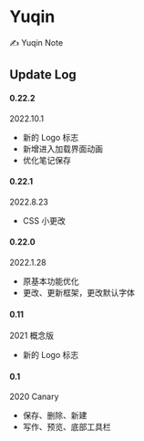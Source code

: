 # Yuqin
✍ Yuqin Note

## Update Log

#### 0.22.2
2022.10.1
- 新的 Logo 标志
- 新增进入加载界面动画
- 优化笔记保存
#### 0.22.1
2022.8.23
- CSS 小更改
#### 0.22.0
2022.1.28
- 原基本功能优化
- 更改、更新框架，更改默认字体
#### 0.11
2021 概念版
- 新的 Logo 标志
#### 0.1
2020 Canary
- 保存、删除、新建
- 写作、预览、底部工具栏
